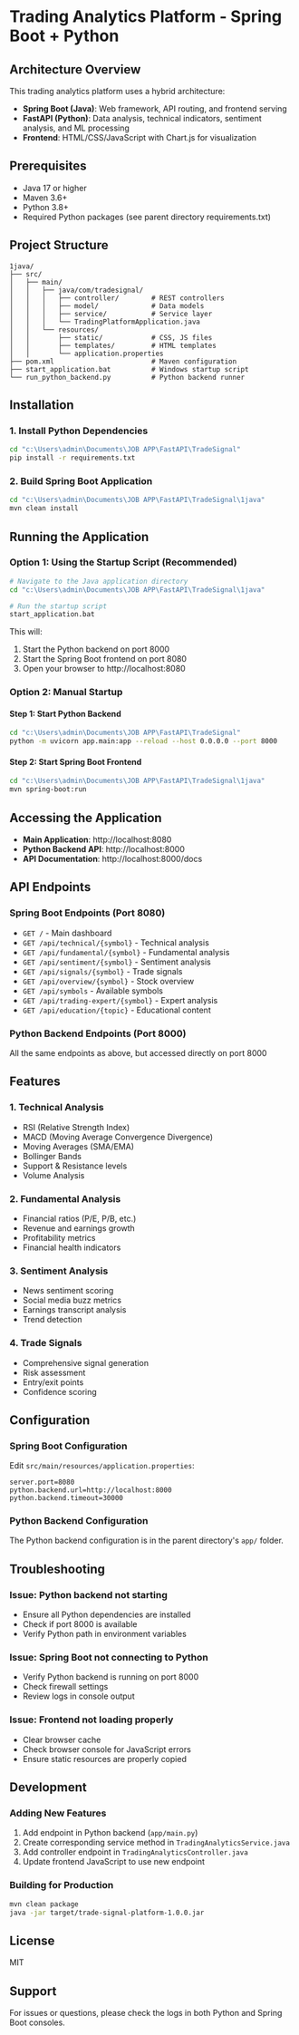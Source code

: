 # Trading Analytics Platform - Spring Boot + Python

## Architecture Overview
This trading analytics platform uses a hybrid architecture:
- **Spring Boot (Java)**: Web framework, API routing, and frontend serving
- **FastAPI (Python)**: Data analysis, technical indicators, sentiment analysis, and ML processing
- **Frontend**: HTML/CSS/JavaScript with Chart.js for visualization

## Prerequisites
- Java 17 or higher
- Maven 3.6+
- Python 3.8+
- Required Python packages (see parent directory requirements.txt)

## Project Structure
```
1java/
├── src/
│   ├── main/
│   │   ├── java/com/tradesignal/
│   │   │   ├── controller/        # REST controllers
│   │   │   ├── model/             # Data models
│   │   │   ├── service/           # Service layer
│   │   │   └── TradingPlatformApplication.java
│   │   └── resources/
│   │       ├── static/            # CSS, JS files
│   │       ├── templates/         # HTML templates
│   │       └── application.properties
├── pom.xml                        # Maven configuration
├── start_application.bat          # Windows startup script
└── run_python_backend.py          # Python backend runner
```

## Installation

### 1. Install Python Dependencies
```bash
cd "c:\Users\admin\Documents\JOB APP\FastAPI\TradeSignal"
pip install -r requirements.txt
```

### 2. Build Spring Boot Application
```bash
cd "c:\Users\admin\Documents\JOB APP\FastAPI\TradeSignal\1java"
mvn clean install
```

## Running the Application

### Option 1: Using the Startup Script (Recommended)
```bash
# Navigate to the Java application directory
cd "c:\Users\admin\Documents\JOB APP\FastAPI\TradeSignal\1java"

# Run the startup script
start_application.bat
```
This will:
1. Start the Python backend on port 8000
2. Start the Spring Boot frontend on port 8080
3. Open your browser to http://localhost:8080

### Option 2: Manual Startup

#### Step 1: Start Python Backend
```bash
cd "c:\Users\admin\Documents\JOB APP\FastAPI\TradeSignal"
python -m uvicorn app.main:app --reload --host 0.0.0.0 --port 8000
```

#### Step 2: Start Spring Boot Frontend
```bash
cd "c:\Users\admin\Documents\JOB APP\FastAPI\TradeSignal\1java"
mvn spring-boot:run
```

## Accessing the Application
- **Main Application**: http://localhost:8080
- **Python Backend API**: http://localhost:8000
- **API Documentation**: http://localhost:8000/docs

## API Endpoints

### Spring Boot Endpoints (Port 8080)
- `GET /` - Main dashboard
- `GET /api/technical/{symbol}` - Technical analysis
- `GET /api/fundamental/{symbol}` - Fundamental analysis  
- `GET /api/sentiment/{symbol}` - Sentiment analysis
- `GET /api/signals/{symbol}` - Trade signals
- `GET /api/overview/{symbol}` - Stock overview
- `GET /api/symbols` - Available symbols
- `GET /api/trading-expert/{symbol}` - Expert analysis
- `GET /api/education/{topic}` - Educational content

### Python Backend Endpoints (Port 8000)
All the same endpoints as above, but accessed directly on port 8000

## Features

### 1. Technical Analysis
- RSI (Relative Strength Index)
- MACD (Moving Average Convergence Divergence)
- Moving Averages (SMA/EMA)
- Bollinger Bands
- Support & Resistance levels
- Volume Analysis

### 2. Fundamental Analysis
- Financial ratios (P/E, P/B, etc.)
- Revenue and earnings growth
- Profitability metrics
- Financial health indicators

### 3. Sentiment Analysis
- News sentiment scoring
- Social media buzz metrics
- Earnings transcript analysis
- Trend detection

### 4. Trade Signals
- Comprehensive signal generation
- Risk assessment
- Entry/exit points
- Confidence scoring

## Configuration

### Spring Boot Configuration
Edit `src/main/resources/application.properties`:
```properties
server.port=8080
python.backend.url=http://localhost:8000
python.backend.timeout=30000
```

### Python Backend Configuration
The Python backend configuration is in the parent directory's `app/` folder.

## Troubleshooting

### Issue: Python backend not starting
- Ensure all Python dependencies are installed
- Check if port 8000 is available
- Verify Python path in environment variables

### Issue: Spring Boot not connecting to Python
- Verify Python backend is running on port 8000
- Check firewall settings
- Review logs in console output

### Issue: Frontend not loading properly
- Clear browser cache
- Check browser console for JavaScript errors
- Ensure static resources are properly copied

## Development

### Adding New Features
1. Add endpoint in Python backend (`app/main.py`)
2. Create corresponding service method in `TradingAnalyticsService.java`
3. Add controller endpoint in `TradingAnalyticsController.java`
4. Update frontend JavaScript to use new endpoint

### Building for Production
```bash
mvn clean package
java -jar target/trade-signal-platform-1.0.0.jar
```

## License
MIT

## Support
For issues or questions, please check the logs in both Python and Spring Boot consoles.
